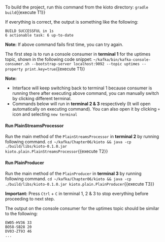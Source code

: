 To build the project, run this command from the kioto directory:
`gradle build`{{execute T1}}

If everything is correct, the output is something like the following:

```
BUILD SUCCESSFUL in 1s
6 actionable task: 6 up-to-date
```

**Note:** If above command fails first time, you can try again.

The first step is to run a console consumer in **terminal 1** for the uptimes topic, shown in the following code snippet:
`~/kafka/bin/kafka-console-consumer.sh --bootstrap-server localhost:9092 --topic uptimes --property print.key=true`{{execute T1}}

**Note:**
- Interface will keep switching back to terminal 1 because consumer is running there after executing above command, you can manually switch by clicking different terminal.
- Commands below will run in **terminal 2 & 3** respectively (It will open automatically on executing command). You can also open it by clicking `+` icon and selecting `new terminal`


#### Run PlainStreamsProcessor
Run the main method of the `PlainStreamsProcessor` in **terminal 2** by running following command.
`cd ~/kafka/Chapter06/kioto && java -cp ./build/libs/kioto-0.1.0.jar kioto.plain.PlainStreamsProcessor`{{execute T2}} 


#### Run PlainProducer
Run the main method of the `PlainProducer` in **terminal 3** by running following command.
`cd ~/kafka/Chapter06/kioto && java -cp ./build/libs/kioto-0.1.0.jar kioto.plain.PlainProducer`{{execute T3}} 


**Important:** Press `Ctrl` + `C` in terminal 1, 2 & 3 to stop everything before proceeding to next step.


The output on the console consumer for the uptimes topic should be similar to the following:
```
EW05-HV36 33
BO58-SB28 20
DV03-ZT93 46
...
```
